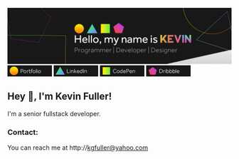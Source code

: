 [![image](cardLarge2.jpg)](http://kevinfuller.me)
[![image](portfolioCard.png)](http://kevinfuller.me)
[![image](linkedInCard.png)](https://www.linkedin.com/in/kevin-fuller-0a5b2b14a/)
[![image](codepenCard.png)](https://codepen.io/kevin-fuller)
[![image](dribbbleCard.png)](https://dribbble.com/kgfuller)


## Hey 👋, I'm Kevin Fuller!

I'm a senior fullstack developer.

### Contact:
You can reach me at http://kgfuller@yahoo.com

<!---
Kevin-Fuller/Kevin-Fuller is a ✨ special ✨ repository because its `README.md` (this file) appears on your GitHub profile.
You can click the Preview link to take a look at your changes.
--->
